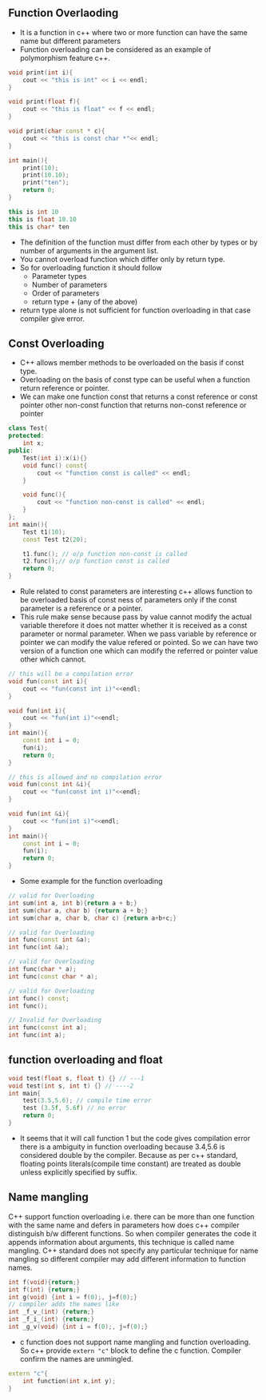 ## Function Overlaoding ##
- It is a function in c++ where two or more function can have the same name but different parameters
- Function overloading can be considered as an example of polymorphism feature c++.

```cpp
void print(int i){
    cout << "this is int" << i << endl;
}

void print(float f){
    cout << "this is float" << f << endl;
}

void print(char const * c){
    cout << "this is const char *"<< endl;
}

int main(){
    print(10);
    print(10.10);
    print("ten");
    return 0;
}
```
```cpp
this is int 10
this is float 10.10
this is char* ten
```
- The definition of the function must differ from each other by types or by number of arguments in the argument list.
- You cannot overload function which differ only by return type.
- So for overloading function it should follow
    - Parameter types
    - Number of parameters
    - Order of parameters
    - return type + (any of the above)
- return type alone is not sufficient for function overloading in that case compiler give error.

## Const Overloading ##
- C++ allows member methods to be overloaded on the basis if const type.
- Overloading on the basis of const type can be useful when a function return reference or pointer.
- We can make one function const that returns a const reference or const pointer other non-const function that returns non-const reference or pointer
```cpp
class Test{
protected:
    int x;
public:
    Test(int i):x(i){}
    void func() const{
        cout << "function const is called" << endl;
    }

    void func(){
        cout << "function non-const is called" << endl;
    }
};
int main(){
    Test t1(10);
    const Test t2(20);

    t1.func(); // o/p function non-const is called
    t2.func();// o/p function const is called
    return 0;
}
```
- Rule related to const parameters are interesting c++ allows function to be overloaded basis of const ness of parameters only if the const parameter is a reference or a pointer.
- This rule make sense because pass by value cannot modify the actual variable therefore it does not matter whether it is received as a const parameter or normal parameter. When we pass variable by reference or pointer we can modify the value refered or pointed. So we can have two version of a function one which can modify the referred or pointer value other which cannot.

```cpp
// this will be a compilation error
void fun(const int i){
    cout << "fun(const int i)"<<endl;
}

void fun(int i){
    cout << "fun(int i)"<<endl;
}
int main(){
    const int i = 0;
    fun(i);
    return 0;
}
```

```cpp
// this is allowed and no compilation error
void fun(const int &i){
    cout << "fun(const int i)"<<endl;
}

void fun(int &i){
    cout << "fun(int i)"<<endl;
}
int main(){
    const int i = 0;
    fun(i);
    return 0;
}
```
- Some example for the function overloading
```cpp
// valid for Overloading 
int sum(int a, int b){return a + b;}
int sum(char a, char b) {return a + b;}
int sum(char a, char b, char c) {return a+b+c;}
```
```cpp
// valid for Overloading 
int func(const int &a);
int func(int &a);
```
```cpp
// valid for Overloading 
int func(char * a);
int func(const char * a);
```

```cpp
// valid for Overloading 
int func() const;
int func();
```

```cpp
// Invalid for Overloading
int func(const int a);
int func(int a);
```

## function overloading and float ##
```cpp
void test(float s, float t) {} // ---1
void test(int s, int t) {} // ----2
int main{
    test(3.5,5.6); // compile time error
    test (3.5f, 5.6f) // no error
    return 0;
}

```
- It seems that it will call function 1 but the code gives compilation error there is a ambiguity in function overloading because 3.4,5.6 is considered double by the compiler. Because as per c++ standard, floating points literals(compile time constant) are treated as double unless explicitly specified by suffix.

## Name mangling ##
C++ support function overloading i.e. there can be more than one function with the same name and defers in parameters how does c++ compiler distinguish b/w different functions. So when compiler generates the code it appends information about arguments, this technique is called name mangling. C++ standard does not specify any particular technique for name mangling so different compiler may add different information to function names.

```cpp
int f(void){return;}
int f(int) {return;}
int g(void) {int i = f(0);, j=f(0);}
// compiler adds the names like
int _f_v_(int) {return;}
int _f_i_(int) {return;}
int _g_v(void) {int i = f(0);, j=f(0);}
```
- c function does not support name mangling and function overloading. So c++ provide `extern "c"` block to define the c function. Compiler confirm the names are unmingled.

```cpp
extern "c"{
    int function(int x,int y);
}
```



